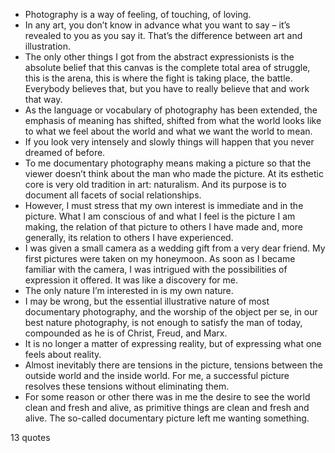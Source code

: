  - Photography is a way of feeling, of touching, of loving.
 - In any art, you don’t know in advance what you want to say – it’s revealed to you as you say it. That’s the difference between art and illustration.
 - The only other things I got from the abstract expressionists is the absolute belief that this canvas is the complete total area of struggle, this is the arena, this is where the fight is taking place, the battle. Everybody believes that, but you have to really believe that and work that way.
 - As the language or vocabulary of photography has been extended, the emphasis of meaning has shifted, shifted from what the world looks like to what we feel about the world and what we want the world to mean.
 - If you look very intensely and slowly things will happen that you never dreamed of before.
 - To me documentary photography means making a picture so that the viewer doesn’t think about the man who made the picture. At its esthetic core is very old tradition in art: naturalism. And its purpose is to document all facets of social relationships.
 - However, I must stress that my own interest is immediate and in the picture. What I am conscious of and what I feel is the picture I am making, the relation of that picture to others I have made and, more generally, its relation to others I have experienced.
 - I was given a small camera as a wedding gift from a very dear friend. My first pictures were taken on my honeymoon. As soon as I became familiar with the camera, I was intrigued with the possibilities of expression it offered. It was like a discovery for me.
 - The only nature I’m interested in is my own nature.
 - I may be wrong, but the essential illustrative nature of most documentary photography, and the worship of the object per se, in our best nature photography, is not enough to satisfy the man of today, compounded as he is of Christ, Freud, and Marx.
 - It is no longer a matter of expressing reality, but of expressing what one feels about reality.
 - Almost inevitably there are tensions in the picture, tensions between the outside world and the inside world. For me, a successful picture resolves these tensions without eliminating them.
 - For some reason or other there was in me the desire to see the world clean and fresh and alive, as primitive things are clean and fresh and alive. The so-called documentary picture left me wanting something.

13 quotes